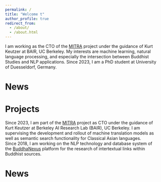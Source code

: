 ```yaml
---
permalink: /
title: "Welcome t"
author_profile: true
redirect_from: 
  - /about/
  - /about.html
---
```


I am working as the CTO of the [MITRA](https://dharmamitra.org) project under the guidance of Kurt Keutzer at BAIR, UC Berkeley. My interests are machine learning, natural language processing, and especially the intersection between Buddhist Studies and NLP applications. 
Since 2023, I am a PhD student at University of Duesseldorf, Germany. 

News
=====

Projects
=====
Since 2023, I am part of the [MITRA](https://dharmamitra.org) project as CTO under the guidance of Kurt Keutzer at Berkeley AI Research Lab (BAIR), UC Berkeley. I am supervising the development and rollout of machine translation models as well as semantic search functionality for Classical Asian languages.  
Since 2018, I am working on the NLP technology and database system of the [BuddhaNexus](https://buddhanexus.net) platform for the research of intertextual links within Buddhist sources. 

News
======

